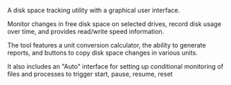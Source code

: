 A disk space tracking utility with a graphical user interface. 

Monitor changes in free disk space on selected drives, record disk usage over time, and provides read/write speed information. 

The tool features a unit conversion calculator, the ability to generate reports, and buttons to copy disk space changes in various units. 

It also includes an "Auto" interface for setting up conditional monitoring of files and processes to trigger start, pause, resume, reset
